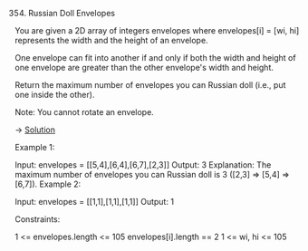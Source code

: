 354. Russian Doll Envelopes

You are given a 2D array of integers envelopes where envelopes[i] = [wi, hi] represents the width and the height of an envelope.

One envelope can fit into another if and only if both the width and height of one envelope are greater than the other envelope's width and height.

Return the maximum number of envelopes you can Russian doll (i.e., put one inside the other).

Note: You cannot rotate an envelope.

-> [Solution](./solution.cpp)

Example 1:

Input: envelopes = [[5,4],[6,4],[6,7],[2,3]]
Output: 3
Explanation: The maximum number of envelopes you can Russian doll is 3 ([2,3] => [5,4] => [6,7]).
Example 2:

Input: envelopes = [[1,1],[1,1],[1,1]]
Output: 1
 

Constraints:

1 <= envelopes.length <= 105
envelopes[i].length == 2
1 <= wi, hi <= 105
